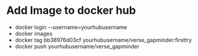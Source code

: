 # Add Image to docker hub
* docker login --username=yourhubusername
* docker images
* docker tag bb38976d03cf yourhubusername/verse_gapminder:firsttry
* docker push yourhubusername/verse_gapminder
